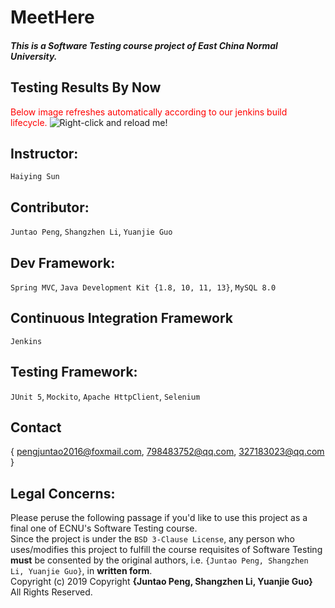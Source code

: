 # MeetHere

<h5>This is a Software Testing course project of East China Normal University.</h5>

## Testing Results By Now
<span style="color:red">Below image refreshes automatically according to our jenkins build lifecycle.</span>
![Right-click and reload me!](http://47.100.94.44:8080/MeetHereTestingStatistic/img/latest0 "Testing Result Image")

## Instructor:        
`Haiying Sun`
## Contributor:       
`Juntao Peng`, `Shangzhen Li`, `Yuanjie Guo`
## Dev Framework:     
`Spring MVC`, `Java Development Kit {1.8, 10, 11, 13}`, `MySQL 8.0`
## Continuous Integration Framework
`Jenkins`
## Testing Framework:
`JUnit 5`, `Mockito`, `Apache HttpClient`, `Selenium`
## Contact
{ pengjuntao2016@foxmail.com, 798483752@qq.com, 327183023@qq.com }
## Legal Concerns:
Please peruse the following passage if you'd like to use this project as a final one of ECNU's Software Testing course. <br>
Since the project is under the `BSD 3-Clause License`, any person who uses/modifies this project to fulfill the course requisites of Software Testing  **must** be consented by the original authors, i.e. `{Juntao Peng, Shangzhen Li, Yuanjie Guo}`, in **written form**.<br>
Copyright (c) 2019 Copyright **{Juntao Peng, Shangzhen Li, Yuanjie Guo}** All Rights Reserved.
